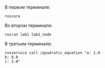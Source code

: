 В первом терминале: 
```
roscore
```
Во втором терминале:

 ```
 rosrun lab1 lab1_node
 ```

В третьем терминале;

```
rosservice call /quadratic_equation "a: 1.0
b: 8.0
c: 3.0" 
```
